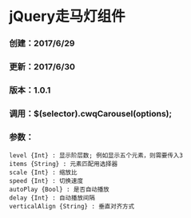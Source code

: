 
# jQuery走马灯组件

 ### 创建：2017/6/29
 ### 更新：2017/6/30
 ### 版本：1.0.1
 ### 调用：$(selector).cwqCarousel(options);
 ### 参数：
    level {Int} : 显示阶层数; 例如显示五个元素，则需要传入3
    items {String} : 元素匹配用选择器
    scale {Int} : 缩放比
    speed {Int} : 切换速度
    autoPlay {Bool} : 是否自动播放
    delay {Int} : 自动播放间隔
    verticalAlign {String} : 垂直对齐方式